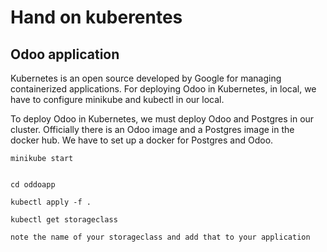 # Hand on kuberentes

## Odoo application

Kubernetes is an open source developed by Google for managing containerized applications. For deploying Odoo in Kubernetes, in local, we have to configure minikube and kubectl in our local.

To deploy Odoo in Kubernetes, we must deploy Odoo and Postgres in our cluster. Officially there is an Odoo image and a Postgres image in the docker hub. We have to set up a docker for Postgres and Odoo.

```
minikube start


cd oddoapp

kubectl apply -f .

```

```
kubectl get storageclass

note the name of your storageclass and add that to your application
```


